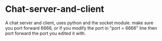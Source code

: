 # Chat-server-and-client
A chat server and client, uses python and the socket module. make sure you port forward 6666, or if you modify the port in "port = 6666" line then port forward the port you edited it with.
